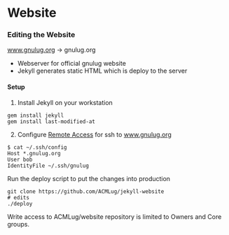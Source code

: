 # Website

### Editing the Website ###

www.gnulug.org -> gnulug.org
* Webserver for official gnulug website
* Jekyll generates static HTML which is deploy to the server

#### Setup ####

1. Install Jekyll on your workstation
```
gem install jekyll
gem install last-modified-at
```

2. Configure [Remote Access](remote_access.md) for ssh to www.gnulug.org
```
$ cat ~/.ssh/config
Host *.gnulug.org
User bob
IdentityFile ~/.ssh/gnulug
```

Run the deploy script to put the changes into production
```
git clone https://github.com/ACMLug/jekyll-website
# edits
./deploy
```

Write access to ACMLug/website repository is limited to Owners and Core groups.
